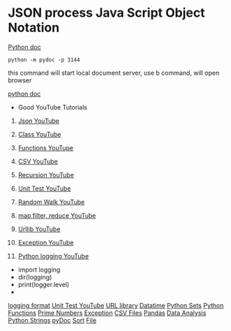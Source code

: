 # JSON process Java Script Object Notation

[Python doc](https://docs.python.org/3/)

```
python -m pydoc -p 3144
```
this command will start local document server, use b command, will open browser

[python doc](http://localhost:314)

* Good YouTube Tutorials
1. [Json YouTube](https://www.youtube.com/watch?v=pTT7HMqDnJw)
1. [Class YouTube](https://www.youtube.com/watch?v=apACNr7DC_s&t=244s)
1. [Functions YouTupe](https://www.youtube.com/watch?v=NE97ylAnrz4&list=RDCMUCW6TXMZ5Pq6yL6_k5NZ2e0Q&index=2)
1. [CSV YouTube](https://www.youtube.com/watch?v=NE97ylAnrz4&list=RDCMUCW6TXMZ5Pq6yL6_k5NZ2e0Q&index=2)
1. [Recursion YouTube](https://www.youtube.com/watch?v=Qk0zUZW-U_M&list=RDCMUCW6TXMZ5Pq6yL6_k5NZ2e0Q&index=4)
1. [Unit Test YouTube](https://www.youtube.com/watch?v=1Lfv5tUGsn8&list=RDCMUCW6TXMZ5Pq6yL6_k5NZ2e0Q&index=5)
1. [Random Walk YouTube](https://www.youtube.com/watch?v=BfS2H1y6tzQ&list=RDCMUCW6TXMZ5Pq6yL6_k5NZ2e0Q&index=6)
1. [map,filter, reduce YouTube](https://www.youtube.com/watch?v=hUes6y2b--0&list=RDCMUCW6TXMZ5Pq6yL6_k5NZ2e0Q&index=7)
1. [Urllib YouTube](https://www.youtube.com/watch?v=LosIGgon_KM&list=RDCMUCW6TXMZ5Pq6yL6_k5NZ2e0Q&index=9)
1. [Exception YouTube]()


1. [Python logging YouTube](https://www.youtube.com/watch?v=g8nQ90Hk328)
- import logging
- dir(logging)
- print(logger.level)
- 
[logging format](https://www.python.org)
[Unit Test YouTube](https://www.youtube.com/watch?v=1Lfv5tUGsn8)
[URL library](https://www.youtube.com/watch?v=LosIGgon_KM)
[Datatime](https://www.youtube.com/watch?v=RjMbCUpvIgw)
[Python Sets](https://www.youtube.com/watch?v=sBvaPopWOmQ)
[Python Functions](https://www.youtube.com/watch?v=NE97ylAnrz4)
[Prime Numbers](https://www.youtube.com/watch?v=2p3kwF04xcA)
[Exception](https://www.youtube.com/watch?v=nlCKrKGHSSk)
[CSV Files](https://www.youtube.com/watch?v=Xi52tx6phRU)
[Pandas](https://www.youtube.com/watch?v=vmEHCJofslg)
[Data Analysis](https://www.youtube.com/watch?v=a9UrKTVEeZA)
[Python Strings](https://www.youtube.com/watch?v=iAzShkKzpJo)
[pyDoc](https://www.youtube.com/watch?v=URBSvqib0xw)
[Sort](https://www.youtube.com/watch?v=QtwhlHP_tqc)
[File](https://www.youtube.com/watch?v=4mX0uPQFLDU&t=41s)